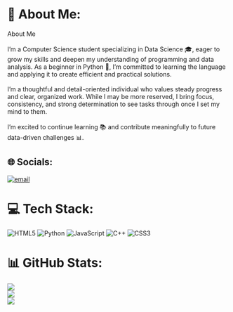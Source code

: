 # 💫 About Me:
About Me<br><br>I’m a Computer Science student specializing in Data Science 🎓, eager to grow my skills and deepen my understanding of programming and data analysis. As a beginner in Python 🐍, I’m committed to learning the language and applying it to create efficient and practical solutions.<br><br>I’m a thoughtful and detail-oriented individual who values steady progress and clear, organized work. While I may be more reserved, I bring focus, consistency, and strong determination to see tasks through once I set my mind to them.<br><br>I’m excited to continue learning 📚 and contribute meaningfully to future data-driven challenges 📊.


## 🌐 Socials:
[![email](https://img.shields.io/badge/Email-D14836?logo=gmail&logoColor=white)](mailto:sinananilofficial@gmail.com) 

# 💻 Tech Stack:
![HTML5](https://img.shields.io/badge/html5-%23E34F26.svg?style=for-the-badge&logo=html5&logoColor=white) ![Python](https://img.shields.io/badge/python-3670A0?style=for-the-badge&logo=python&logoColor=ffdd54) ![JavaScript](https://img.shields.io/badge/javascript-%23323330.svg?style=for-the-badge&logo=javascript&logoColor=%23F7DF1E) ![C++](https://img.shields.io/badge/c++-%2300599C.svg?style=for-the-badge&logo=c%2B%2B&logoColor=white) ![CSS3](https://img.shields.io/badge/css3-%231572B6.svg?style=for-the-badge&logo=css3&logoColor=white)
# 📊 GitHub Stats:
![](https://github-readme-stats.vercel.app/api?username=SinanAnilOfficial&theme=shadow_blue&hide_border=false&include_all_commits=false&count_private=false)<br/>
![](https://nirzak-streak-stats.vercel.app/?user=SinanAnilOfficial&theme=shadow_blue&hide_border=false)<br/>
![](https://github-readme-stats.vercel.app/api/top-langs/?username=SinanAnilOfficial&theme=shadow_blue&hide_border=false&include_all_commits=false&count_private=false&layout=compact)

<!-- Proudly created with GPRM ( https://gprm.itsvg.in ) -->

